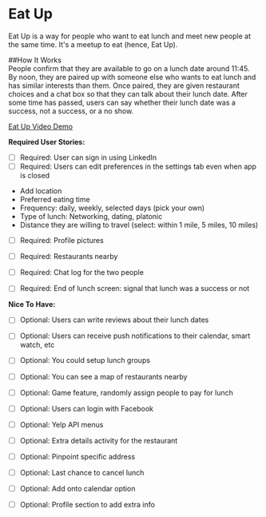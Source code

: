 # Eat Up

Eat Up is a way for people who want to eat lunch and meet new people at the same time. 
It's a meetup to eat (hence, Eat Up).

##How It Works   
People confirm that they are available to go on a lunch date around 11:45. 
By noon, they are paired up with someone else who wants to eat lunch and has similar interests than them.
Once paired, they are given restaurant choices and a chat box so that they can talk about their lunch date.
After some time has passed, users can say whether their lunch date was a success, not a success, or a no show.


<a href="https://www.youtube.com/watch?v=fzuzJ4EW0Fc">Eat Up Video Demo</a>


**Required User Stories:**
 * [ ] Required: User can sign in using LinkedIn
 * [ ] Required: Users can edit preferences in the settings tab even when app is closed
  * Add location
  * Preferred eating time
  * Frequency: daily, weekly, selected days (pick your own)
  * Type of lunch: Networking, dating, platonic
  * Distance they are willing to travel (select: within 1 mile, 5 miles, 10 miles)
 * [ ] Required: Profile pictures
 * [ ] Required: Restaurants nearby
 * [ ] Required: Chat log for the two people
 * [ ] Required: End of lunch screen: signal that lunch was a success or not


**Nice To Have:**
 * [ ] Optional: Users can write reviews about their lunch dates
 * [ ] Optional: Users can receive push notifications to their calendar, smart watch, etc
 * [ ] Optional: You could setup lunch groups
 * [ ] Optional: You can see a map of restaurants nearby
 * [ ] Optional: Game feature, randomly assign people to pay for lunch
 * [ ] Optional: Users can login with Facebook
 * [ ] Optional: Yelp API menus
 * [ ] Optional: Extra details activity for the restaurant
 * [ ] Optional: Pinpoint specific address
 * [ ] Optional: Last chance to cancel lunch
 * [ ] Optional: Add onto calendar option
 * [ ] Optional: Profile section to add extra info




